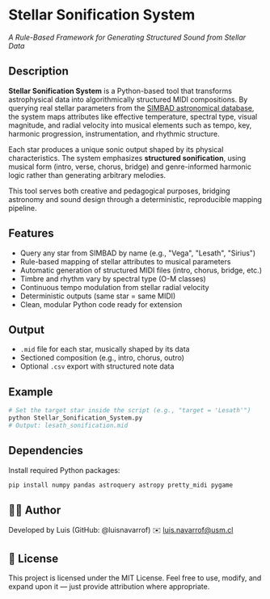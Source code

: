 # Stellar Sonification System
_A Rule-Based Framework for Generating Structured Sound from Stellar Data_

## Description

**Stellar Sonification System** is a Python-based tool that transforms astrophysical data into algorithmically structured MIDI compositions. By querying real stellar parameters from the [SIMBAD astronomical database](http://simbad.u-strasbg.fr/simbad/), the system maps attributes like effective temperature, spectral type, visual magnitude, and radial velocity into musical elements such as tempo, key, harmonic progression, instrumentation, and rhythmic structure.

Each star produces a unique sonic output shaped by its physical characteristics. The system emphasizes **structured sonification**, using musical form (intro, verse, chorus, bridge) and genre-informed harmonic logic rather than generating arbitrary melodies.  

This tool serves both creative and pedagogical purposes, bridging astronomy and sound design through a deterministic, reproducible mapping pipeline.

## Features

- Query any star from SIMBAD by name (e.g., "Vega", "Lesath", "Sirius")
- Rule-based mapping of stellar attributes to musical parameters
- Automatic generation of structured MIDI files (intro, chorus, bridge, etc.)
- Timbre and rhythm vary by spectral type (O-M classes)
- Continuous tempo modulation from stellar radial velocity
- Deterministic outputs (same star = same MIDI)
- Clean, modular Python code ready for extension

## Output

- `.mid` file for each star, musically shaped by its data
- Sectioned composition (e.g., intro, chorus, outro)
- Optional `.csv` export with structured note data

## Example

```bash
# Set the target star inside the script (e.g., "target = 'Lesath'")
python Stellar_Sonification_System.py
# Output: lesath_sonification.mid
```

## Dependencies
Install required Python packages:
```bash
pip install numpy pandas astroquery astropy pretty_midi pygame
```

## 🙋‍♂️ Author
Developed by Luis (GitHub: @luisnavarrof)
✉️ luis.navarrof@usm.cl

## 📄 License
This project is licensed under the MIT License. Feel free to use, modify, and expand upon it — just provide attribution where appropriate.
